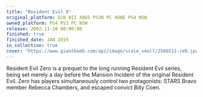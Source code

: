 ```yaml
---
title: "Resident Evil 0"
original_platform: GCN WII XBGS PS3N PC XONE PS4 NSW
owned_platform: PS4 PS3 PC NSW
release: 2002-11-10 00:00:00
finished: true
finished_date: JAN 2019
in_collection: true
cover: "https://www.giantbomb.com/api/image/scale_small/2566511-re0.jpg"
---
```


Resident Evil Zero is a prequel to the long running Resident Evil series, being set merely a day before the Mansion Incident of the original Resident Evil. Zero has players simultaneously control two protagonists: STARS Bravo member Rebecca Chambers, and escaped convict Billy Coen.

